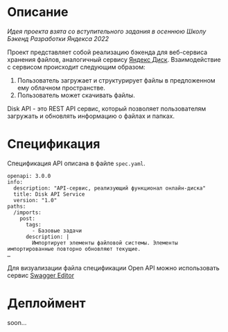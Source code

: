 # Описание #

_Идея проекта взята со вступительного задания в осеннюю Школу Бэкенд Разработки Яндекса 2022_

Проект представляет собой реализацию бэкенда для веб-сервиса хранения файлов, аналогичный сервису [Яндекс Диск](https://yandex.ru/disk). Взаимодействие с сервисом происходит следующим образом:
1. Пользователь загружает и структурирует файлы в предложенном ему облачном пространстве.
2. Пользователь может скачивать файлы.

Disk API - это REST API сервис, который позволяет пользователям загружать и обновлять информацию о файлах и папках.

# Спецификация #

Спецификация API описана в файле <code>spec.yaml</code>.
```openapi
openapi: 3.0.0
info:
  description: "API-сервис, реализующий функционал онлайн-диска"
  title: Disk API Service
  version: "1.0"
paths:
  /imports:
    post:
      tags:
        - Базовые задачи
      description: |
        Импортирует элементы файловой системы. Элементы импортированные повторно обновляют текущие.
…
```

Для визуализации файла спецификации Open API можно использовать сервис [Swagger Editor](https://editor.swagger.io)

# Деплоймент #

soon...
